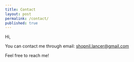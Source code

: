 ```yaml
---
title: Contact
layout: post
permalink: /contact/
published: true
---
```

<p>Hi,</p>

<p>You can contact me through email: <a href="mailto:shopnil.lancer@gmail.com">shopnil.lancer@gmail.com</a></p>

<p>Feel free to reach me!</p>
